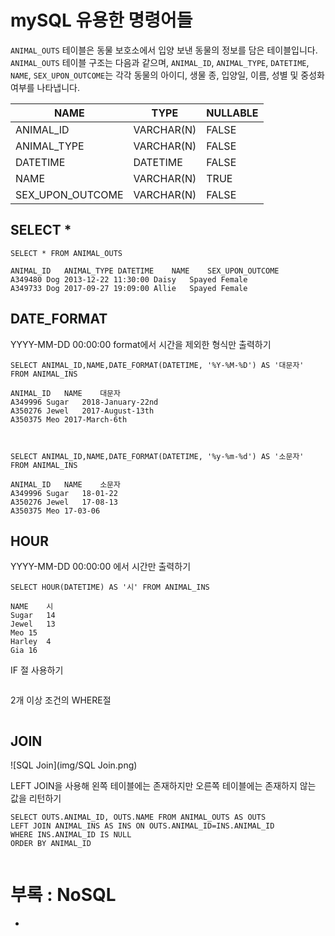 # mySQL 유용한 명령어들

`ANIMAL_OUTS` 테이블은 동물 보호소에서 입양 보낸 동물의 정보를 담은 테이블입니다. `ANIMAL_OUTS` 테이블 구조는 다음과 같으며, `ANIMAL_ID`, `ANIMAL_TYPE`, `DATETIME`, `NAME`, `SEX_UPON_OUTCOME`는 각각 동물의 아이디, 생물 종, 입양일, 이름, 성별 및 중성화 여부를 나타냅니다.

| NAME             | TYPE       | NULLABLE |
| ---------------- | ---------- | -------- |
| ANIMAL_ID        | VARCHAR(N) | FALSE    |
| ANIMAL_TYPE      | VARCHAR(N) | FALSE    |
| DATETIME         | DATETIME   | FALSE    |
| NAME             | VARCHAR(N) | TRUE     |
| SEX_UPON_OUTCOME | VARCHAR(N) | FALSE    |



## SELECT *

```mysql
SELECT * FROM ANIMAL_OUTS

ANIMAL_ID	ANIMAL_TYPE	DATETIME	NAME	SEX_UPON_OUTCOME
A349480	Dog	2013-12-22 11:30:00	Daisy	Spayed Female
A349733	Dog	2017-09-27 19:09:00	Allie	Spayed Female
```



## DATE_FORMAT

YYYY-MM-DD 00:00:00 format에서 시간을 제외한 형식만 출력하기

```mysql
SELECT ANIMAL_ID,NAME,DATE_FORMAT(DATETIME, '%Y-%M-%D') AS '대문자' FROM ANIMAL_INS

ANIMAL_ID	NAME	대문자
A349996	Sugar	2018-January-22nd
A350276	Jewel	2017-August-13th
A350375	Meo	2017-March-6th



SELECT ANIMAL_ID,NAME,DATE_FORMAT(DATETIME, '%y-%m-%d') AS '소문자' FROM ANIMAL_INS

ANIMAL_ID	NAME	소문자
A349996	Sugar	18-01-22
A350276	Jewel	17-08-13
A350375	Meo	17-03-06
```



## HOUR

YYYY-MM-DD 00:00:00 에서 시간만 출력하기

```mysql
SELECT HOUR(DATETIME) AS '시' FROM ANIMAL_INS

NAME	시
Sugar	14
Jewel	13
Meo	15
Harley	4
Gia	16
```



IF 절 사용하기

```mysql

```



2개 이상 조건의 WHERE절

```mysql

```

 





## JOIN



![SQL Join](img/SQL Join.png)



LEFT JOIN을 사용해 왼쪽 테이블에는 존재하지만 오른쪽 테이블에는 존재하지 않는 값을 리턴하기

```mysql
SELECT OUTS.ANIMAL_ID, OUTS.NAME FROM ANIMAL_OUTS AS OUTS
LEFT JOIN ANIMAL_INS AS INS ON OUTS.ANIMAL_ID=INS.ANIMAL_ID
WHERE INS.ANIMAL_ID IS NULL
ORDER BY ANIMAL_ID


```





# 부록 : NoSQL

- 